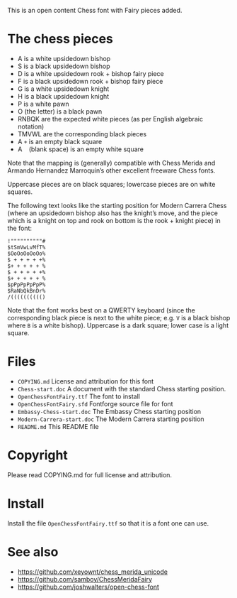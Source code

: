 This is an open content Chess font with Fairy pieces added.

# The chess pieces

* A is a white upsidedown bishop
* S is a black upsidedown bishop
* D is a white upsidedown rook + bishop fairy piece
* F is a black upsidedown rook + bishop fairy piece
* G is a white upsidedown knight
* H is a black upsidedown knight
* P is a white pawn
* O (the letter) is a black pawn
* RNBQK are the expected white pieces (as per English algebraic notation)
* TMVWL are the corresponding black pieces
* A `+` is an empty black square
* A ` ` (blank space) is an empty white square

Note that the mapping is (generally) compatible with Chess Merida
and Armando Hernandez Marroquin’s other excellent freeware
Chess fonts.

Uppercase pieces are on black squares; lowercase pieces are on white 
squares.

The following text looks like the starting position for Modern Carrera 
Chess (where an upsidedown bishop also has the knight’s move, and the
piece which is a knight on top and rook on bottom is the rook + knight
piece) in the font:

```
!""""""""""#
$tSmVwLvMfT%
$OoOoOoOoOo%
$ + + + + +%
$+ + + + + %
$ + + + + +%
$+ + + + + %
$pPpPpPpPpP%
$RaNbQkBnDr%
/(((((((((()
```

Note that the font works best on a QWERTY keyboard (since the corresponding
black piece is next to the white piece; e.g. `V` is a black bishop where
`B` is a white bishop).  Uppercase is a dark square; lower case is a 
light square.

# Files

* `COPYING.md` License and attribution for this font
* `Chess-start.doc` A document with the standard Chess starting position.
* `OpenChessFontFairy.ttf` The font to install
* `OpenChessFontFairy.sfd` Fontforge source file for font
* `Embassy-Chess-start.doc` The Embassy Chess starting position
* `Modern-Carrera-start.doc` The Modern Carrera starting position
* `README.md` This README file

# Copyright

Please read COPYING.md for full license and attribution.

# Install

Install the file `OpenChessFontFairy.ttf` so that it is a font one can use.

# See also

* https://github.com/xeyownt/chess_merida_unicode
* https://github.com/samboy/ChessMeridaFairy
* https://github.com/joshwalters/open-chess-font
